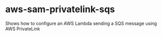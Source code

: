 # aws-sam-privatelink-sqs
Shows how to configure an AWS Lambda sending a SQS message using AWS PrivateLink

